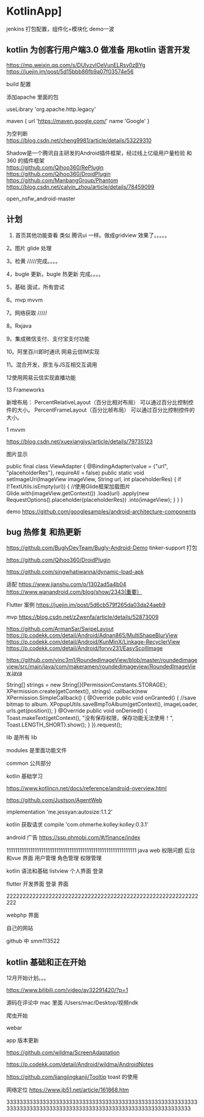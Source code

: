 # KotlinApp]
jenkins 打包配置，组件化+模块化 demo一波
[]()

## kotlin 为创客行用户端3.0 做准备 用kotlin 语言开发

https://mp.weixin.qq.com/s/DUlyzvIOeVunELRsy0zBYg
https://juejin.im/post/5d15bbb86fb9a07f03574e56

build 配置

添加apache 里面的包

useLibrary 'org.apache.http.legacy'

maven {
    url 'https://maven.google.com/'
    name 'Google'
}
    
为空判断    
https://blog.csdn.net/cheng9981/article/details/53229310
    

Shadow是一个腾讯自主研发的Android插件框架，经过线上亿级用户量检验
和360 的插件框架    
https://github.com/Qihoo360/RePlugin
https://github.com/Qihoo360/DroidPlugin
https://github.com/ManbangGroup/Phantom
https://blog.csdn.net/calvin_zhou/article/details/78459099

open_nsfw_android-master

## 计划

1. 首页其他功能查看 类似 腾讯ui 一样。做成gridview 效果了。。。。。

2。图片 glide 处理  

3。检黄 /////完成。。。。


4，bugle 更新。bugle 热更新 完成。。。。

5，基础 面试，所有尝试  

6。mvp      mvvm

7。网络获取 /////

8。Rxjava

9。集成微信支付、支付宝支付功能

10。阿里百川即时通讯  网易云信IM实现

11。混合开发，原生与JS互相交互调用

12使用网易云信实现直播功能


13 Frameworks



新增布局：
PercentRelativeLayout（百分比相对布局）
可以通过百分比控制控件的大小。
PercentFrameLayout（百分比帧布局）
可以通过百分比控制控件的大小。

1
mvvm

https://blog.csdn.net/xuexiangjys/article/details/79735123

图片显示


<ImageView
    android:layout_width="280dp"
    android:layout_height="140dp"
    android:src="@mipmap/ic_launcher"
    binding:url="@{viewModel.entity.img}"
    binding:placeholderRes="@{R.mipmap.ic_launcher_round}"
    />
                
                
public final class ViewAdapter {
    @BindingAdapter(value = {"url", "placeholderRes"}, requireAll = false)
    public static void setImageUri(ImageView imageView, String url, int placeholderRes) {
        if (!TextUtils.isEmpty(url)) {
            //使用Glide框架加载图片
            Glide.with(imageView.getContext())
                    .load(url)
                    .apply(new RequestOptions().placeholder(placeholderRes))
                    .into(imageView);
        }
    }
}



demo
https://github.com/googlesamples/android-architecture-components


## bug 热修复 和热更新
https://github.com/BuglyDevTeam/Bugly-Android-Demo
tinker-support 打包

https://github.com/Qihoo360/DroidPlugin

https://github.com/singwhatiwanna/dynamic-load-apk


适配
https://www.jianshu.com/p/1302ad5a4b04
https://www.wanandroid.com/blog/show/2343(重要）

Flutter 案例
https://juejin.im/post/5d6cb579f265da03da24aeb9

mvp
https://blog.csdn.net/z2wenfa/article/details/52873009



https://github.com/ArmanSar/SwipeLayout
https://p.codekk.com/detail/Android/Adnan865/MultiShapeBlurView
https://p.codekk.com/detail/Android/KunMinX/Linkage-RecyclerView
https://p.codekk.com/detail/Android/forvv231/EasyScollImage

https://github.com/vinc3m1/RoundedImageView/blob/master/roundedimageview/src/main/java/com/makeramen/roundedimageview/RoundedImageView.java



String[] strings = new String[]{PermissionConstants.STORAGE};
XPermission.create(getContext(), strings)
    .callback(new XPermission.SimpleCallback() {
        @Override
        public void onGranted() {
            //save bitmap to album.
            XPopupUtils.saveBmpToAlbum(getContext(), imageLoader, urls.get(position));
        }
        @Override
        public void onDenied() {
            Toast.makeText(getContext(), "没有保存权限，保存功能无法使用！", Toast.LENGTH_SHORT).show();
        }
    }).request();                           
                    
                    
lib 是所有 lib 

modules 是里面功能文件   

common 公共部分     

kotlin 基础学习

https://www.kotlincn.net/docs/reference/android-overview.html


https://github.com/Justson/AgentWeb

implementation 'me.jessyan:autosize:1.1.2'

kotlin 获取请求
compile 'com.ohmerhe.kolley:kolley:0.3.1'

android 广告
https://ssp.ohmobi.com/#/finance/index



111111111111111111111111111111111111111111111111111111111111
java web 权限问题  后台和vue 界面
用户管理
角色管理
权限管理

kotlin 语法和基础
listview
个人界面
登录

flutter 开发界面
登录
界面

22222222222222222222222222222222222222222222222222222222222222

webphp 界面

自己的网站

github 中 smm113522



## kotlin 基础和正在开始

12月开始计划。。。

https://www.bilibili.com/video/av32291420/?p=1

源码在评论中
mac 里面
/Users/mac/Desktop/视频ndk



爬虫开始

webar


app 版本更新


https://github.com/wildma/ScreenAdaptation

https://p.codekk.com/detail/Android/wildma/AndroidNotes


https://github.com/liangjingkanji/Tooltip toast 的使用


网络定位
https://www.jb51.net/article/161868.htm


333333333333333333333333333333333333333333333333333333333333333333333333333333333333333333333333333333333333333333



